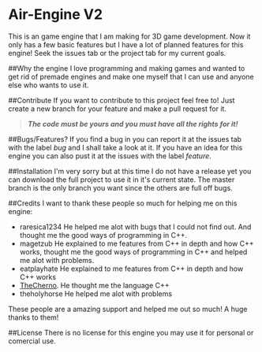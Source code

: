 # Air-Engine V2
This is an game engine that I am making for 3D game development. Now it only has a few basic features but I have a lot of planned features for this engine! Seek the issues tab or the project tab for my current goals.

##Why the engine
I love programming and making games and wanted to get rid of premade engines and make one myself that I can use and anyone else who wants to use it.

##Contribute
If you want to contribute to this project feel free to! Just create a new branch for your feature and make a pull request for it.

> **_The code must be yours and you must have all the rights for it!_**

##Bugs/Features?
If you find a bug in you can report it at the issues tab with the label _bug_ and I shall take a look at it. If you have an idea for this engine you can also pust it at the issues with the label _feature_.

##Installation
I'm very sorry but at this time I do not have a release yet you can download the full project to use it in it's current state. The master branch is the only branch you want since the others are full off bugs.

##Credits
I want to thank these people so much for helping me on this engine:
- raresica1234 He helped me alot with bugs that I could not find out. And thought me the good ways of programming in C++.
- magetzub He explained to me features from C++ in depth and how C++ works, thought me the good ways of programming in C++ and helped me alot with problems.
- eatplayhate He explained to me features from C++ in depth and how C++ works
- [TheCherno](https://www.youtube.com/user/TheChernoProject/). He thought me the language C++
- theholyhorse He helped me alot with problems

These people are a amazing support and helped me out so much! A huge thanks to them!

##License
There is no license for this engine you may use it for personal or comercial use.